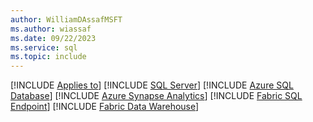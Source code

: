 ```yaml
---
author: WilliamDAssafMSFT
ms.author: wiassaf
ms.date: 09/22/2023
ms.service: sql
ms.topic: include
---
```


[!INCLUDE [Applies to](../../includes/applies-md.md)] [!INCLUDE [SQL Server](_ssnoversion.md)] [!INCLUDE [Azure SQL Database](../../includes/applies-to-version/_asdb.md)] [!INCLUDE [Azure Synapse Analytics](../../includes/applies-to-version/_asa.md)] [!INCLUDE [Fabric SQL Endpoint](../../includes/applies-to-version/_fabric-se.md)]  [!INCLUDE [Fabric Data Warehouse](../../includes/applies-to-version/_fabric-dw.md)]